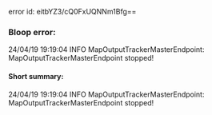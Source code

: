 error id: eitbYZ3/cQ0FxUQNNm1Bfg==
### Bloop error:

24/04/19 19:19:04 INFO MapOutputTrackerMasterEndpoint: MapOutputTrackerMasterEndpoint stopped!
#### Short summary: 

24/04/19 19:19:04 INFO MapOutputTrackerMasterEndpoint: MapOutputTrackerMasterEndpoint stopped!